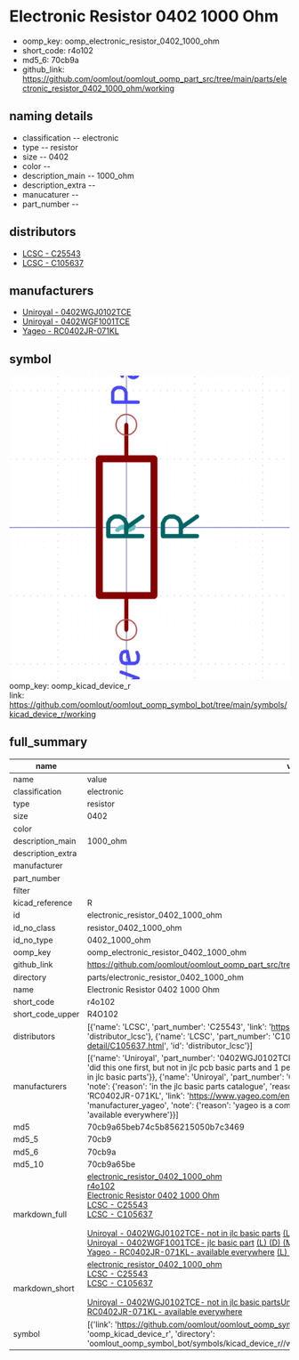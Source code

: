 # Electronic Resistor 0402 1000 Ohm

  
* oomp_key: oomp_electronic_resistor_0402_1000_ohm 
* short_code: r4o102
* md5_6: 70cb9a  
* github_link: https://github.com/oomlout/oomlout_oomp_part_src/tree/main/parts/electronic_resistor_0402_1000_ohm/working  
## naming details
* classification -- electronic
* type -- resistor
* size -- 0402
* color -- 
* description_main -- 1000_ohm
* description_extra -- 
* manucaturer -- 
* part_number -- 

## distributors
* [LCSC - C25543](https://lcsc.com/product-detail/C25543.html)  
* [LCSC - C105637](https://lcsc.com/product-detail/C105637.html)  

## manufacturers
* [Uniroyal - 0402WGJ0102TCE]()  
* [Uniroyal - 0402WGF1001TCE]()  
* [Yageo - RC0402JR-071KL](https://www.yageo.com/en/Chart/Download/pdf/RC0402JR-071KL)  

## symbol

![](symbol/0/working/working_600.png)  
oomp_key: oomp_kicad_device_r  
link: https://github.com/oomlout/oomlout_oomp_symbol_bot/tree/main/symbols/kicad_device_r/working  


## full_summary
| name | value | 
| --- | --- | 
| name | value | 
| classification | electronic | 
| type | resistor | 
| size | 0402 | 
| color |  | 
| description_main | 1000_ohm | 
| description_extra |  | 
| manufacturer |  | 
| part_number |  | 
| filter |  | 
| kicad_reference | R | 
| id | electronic_resistor_0402_1000_ohm | 
| id_no_class | resistor_0402_1000_ohm | 
| id_no_type | 0402_1000_ohm | 
| oomp_key | oomp_electronic_resistor_0402_1000_ohm | 
| github_link | https://github.com/oomlout/oomlout_oomp_part_src/tree/main/parts/electronic_resistor_0402_1000_ohm/working | 
| directory | parts/electronic_resistor_0402_1000_ohm | 
| name | Electronic Resistor 0402 1000 Ohm | 
| short_code | r4o102 | 
| short_code_upper | R4O102 | 
| distributors | [{'name': 'LCSC', 'part_number': 'C25543', 'link': 'https://lcsc.com/product-detail/C25543.html', 'id': 'distributor_lcsc'}, {'name': 'LCSC', 'part_number': 'C105637', 'link': 'https://lcsc.com/product-detail/C105637.html', 'id': 'distributor_lcsc'}] | 
| manufacturers | [{'name': 'Uniroyal', 'part_number': '0402WGJ0102TCE', 'link': '', 'id': 'manufacturer_uniroyal', 'note': {'reason': 'did this one first, but not in jlc pcb basic parts and 1 percent are and they are the same price', 'reason_short': 'not in jlc basic parts'}}, {'name': 'Uniroyal', 'part_number': '0402WGF1001TCE', 'link': '', 'id': 'manufacturer_uniroyal', 'note': {'reason': 'in the jlc basic parts catalogue', 'reason_short': 'jlc basic part'}}, {'name': 'Yageo', 'part_number': 'RC0402JR-071KL', 'link': 'https://www.yageo.com/en/Chart/Download/pdf/RC0402JR-071KL', 'id': 'manufacturer_yageo', 'note': {'reason': 'yageo is a commonly cross referenced part number', 'reason_short': 'available everywhere'}}] | 
| md5 | 70cb9a65beb74c5b856215050b7c3469 | 
| md5_5 | 70cb9 | 
| md5_6 | 70cb9a | 
| md5_10 | 70cb9a65be | 
| markdown_full | [electronic_resistor_0402_1000_ohm](https://github.com/oomlout/oomlout_oomp_part_src/tree/main/parts/electronic_resistor_0402_1000_ohm/working)<br>[r4o102](https://github.com/oomlout/oomlout_oomp_part_src/tree/main/parts/electronic_resistor_0402_1000_ohm/working)<br>[Electronic Resistor 0402 1000 Ohm](https://github.com/oomlout/oomlout_oomp_part_src/tree/main/parts/electronic_resistor_0402_1000_ohm/working)<br>[LCSC - C25543<br>](https://lcsc.com/product-detail/C25543.html)[LCSC - C105637<br>](https://lcsc.com/product-detail/C105637.html)<br>[Uniroyal - 0402WGJ0102TCE- not in jlc basic parts]() [(L)  ](https://www.lcsc.com/search?q=0402WGJ0102TCE)[(D)  ](https://www.digikey.com/en/products?keywords=0402WGJ0102TCE)[(M)  ](https://www.mouser.com/Search/Refine?Keyword=0402WGJ0102TCE)[(N)  ](https://www.newark.com/search?st=0402WGJ0102TCE)[(SZ)  ](https://so.szlcsc.com/global.html?k=0402WGJ0102TCE)<br>[Uniroyal - 0402WGF1001TCE- jlc basic part]() [(L)  ](https://www.lcsc.com/search?q=0402WGF1001TCE)[(D)  ](https://www.digikey.com/en/products?keywords=0402WGF1001TCE)[(M)  ](https://www.mouser.com/Search/Refine?Keyword=0402WGF1001TCE)[(N)  ](https://www.newark.com/search?st=0402WGF1001TCE)[(SZ)  ](https://so.szlcsc.com/global.html?k=0402WGF1001TCE)<br>[Yageo - RC0402JR-071KL- available everywhere](https://www.yageo.com/en/Chart/Download/pdf/RC0402JR-071KL) [(L)  ](https://www.lcsc.com/search?q=RC0402JR-071KL)[(D)  ](https://www.digikey.com/en/products?keywords=RC0402JR-071KL)[(M)  ](https://www.mouser.com/Search/Refine?Keyword=RC0402JR-071KL)[(N)  ](https://www.newark.com/search?st=RC0402JR-071KL)[(SZ)  ](https://so.szlcsc.com/global.html?k=RC0402JR-071KL)<br> | 
| markdown_short | [electronic_resistor_0402_1000_ohm](https://github.com/oomlout/oomlout_oomp_part_src/tree/main/parts/electronic_resistor_0402_1000_ohm/working)<br>[LCSC - C25543<br>](https://lcsc.com/product-detail/C25543.html)[LCSC - C105637<br>](https://lcsc.com/product-detail/C105637.html)<br>[Uniroyal - 0402WGJ0102TCE- not in jlc basic parts]()[Uniroyal - 0402WGF1001TCE- jlc basic part]()[Yageo - RC0402JR-071KL- available everywhere](https://www.yageo.com/en/Chart/Download/pdf/RC0402JR-071KL) | 
| symbol | [{'link': 'https://github.com/oomlout/oomlout_oomp_symbol_bot/tree/main/symbols/kicad_device_r', 'oomp_key': 'oomp_kicad_device_r', 'directory': 'oomlout_oomp_symbol_bot/symbols/kicad_device_r//working/working.kicad_sym'}] | 
